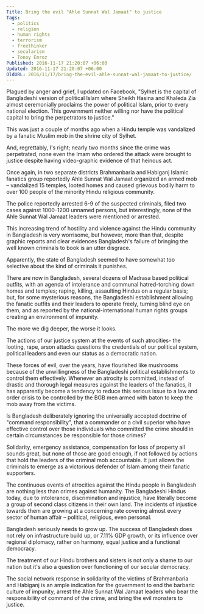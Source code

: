 ```yaml
---
Title: Bring the evil "Ahle Sunnat Wal Jamaat" to justice
Tags:
  - politics
  - religion
  - human rights
  - terrorism
  - freethinker
  - secularism
  - Tonoy Emroz
Published: 2016-11-17 21:20:07 +06:00
Updated: 2016-11-17 21:20:07 +06:00
OldURL: 2016/11/17/bring-the-evil-ahle-sunnat-wal-jamaat-to-justice/
---
```


Plagued by anger and grief, I updated on Facebook, "Sylhet is the capital of Bangladeshi version of political Islam where Sheikh Hasina and Khaleda Zia almost ceremonially proclaims the power of political Islam, prior to every national election. This government neither willing nor have the political capital to bring the perpetrators to justice."

This was just a couple of months ago when a Hindu temple was vandalized by a fanatic Muslim mob in the shrine city of Sylhet.

And, regrettably, I's right; nearly two months since the crime was perpetrated, none even the Imam who ordered the attack were brought to justice despite having video-graphic evidence of that heinous act.

Once again, in two separate districts Brahmanbaria and Habiganj Islamic fanatics group reportedly Ahle Sunnat Wal Jamaat organized an armed mob – vandalized 15 temples, looted homes and caused grievous bodily harm to over 100 people of the minority Hindu religious community.

The police reportedly arrested 6-9 of the suspected criminals, filed two cases against 1000-1200 unnamed persons, but interestingly, none of the Ahle Sunnat Wal Jamaat leaders were mentioned or arrested.

This increasing trend of hostility and violence against the Hindu community in Bangladesh is very worrisome, but however, more than that, despite graphic reports and clear evidences Bangladesh's failure of bringing the well known criminals to book is an utter disgrace.

Apparently, the state of Bangladesh seemed to have somewhat too selective about the kind of criminals it punishes.

There are now in Bangladesh, several dozens of Madrasa based political outfits, with an agenda of intolerance and communal hatred-torching down homes and temples; raping, killing, assaulting Hindus on a regular basis; but, for some mysterious reasons, the Bangladeshi establishment allowing the fanatic outfits and their leaders to operate freely, turning blind eye on them, and as reported by the national-international human rights groups creating an environment of impunity.

The more we dig deeper, the worse it looks.

The actions of our justice system at the events of such atrocities- the looting, rape, arson attacks questions the credentials of our political system, political leaders and even our status as a democratic nation.

These forces of evil, over the years, have flourished like mushrooms because of the unwillingness of the Bangladeshi political establishments to control them effectively. Whenever an atrocity is committed, instead of drastic and thorough legal measures against the leaders of the fanatics, it has apparently become a tendency to reduce this serious issue to a law and order crisis to be controlled by the BGB men armed with baton to keep the mob away from the victims.

Is Bangladesh deliberately ignoring the universally accepted doctrine of "command responsibility", that a commander or a civil superior who have effective control over those individuals who committed the crime should in certain circumstances be responsible for those crimes?

Solidarity, emergency assistance, compensation for loss of property all sounds great, but none of those are good enough, if not followed by actions that hold the leaders of the criminal mob accountable. It just allows the criminals to emerge as a victorious defender of Islam among their fanatic supporters.

The continuous events of atrocities against the Hindu people in Bangladesh are nothing less than crimes against humanity. The Bangladeshi Hindus today, due to intolerance, discrimination and injustice, have literally become a group of second class citizens in their own land. The incidents of injustice towards them are growing at a concerning rate covering almost every sector of human affair – political, religious, even personal.

Bangladesh seriously needs to grow up. The success of Bangladesh does not rely on infrastructure build up, or 7.11% GDP growth, or its influence over regional diplomacy, rather on harmony, equal justice and a functional democracy.

The treatment of our Hindu brothers and sisters is not only a shame to our nation but it's also a question over functioning of our secular democracy.

The social network response in solidarity of the victims of Brahmanbaria and Habiganj is an ample indication for the government to end the barbaric culture of impunity, arrest the Ahle Sunnat Wal Jamaat leaders who bear the responsibility of command of the crime, and bring the evil monsters to justice.
